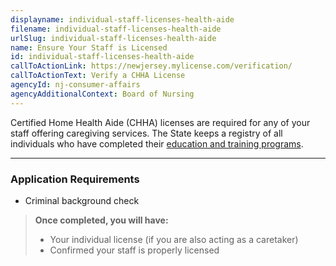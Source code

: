 ```yaml
---
displayname: individual-staff-licenses-health-aide
filename: individual-staff-licenses-health-aide
urlSlug: individual-staff-licenses-health-aide
name: Ensure Your Staff is Licensed
id: individual-staff-licenses-health-aide
callToActionLink: https://newjersey.mylicense.com/verification/
callToActionText: Verify a CHHA License
agencyId: nj-consumer-affairs
agencyAdditionalContext: Board of Nursing
---
```


Certified Home Health Aide (CHHA) licenses are required for any of your staff offering caregiving services. The State keeps a registry of all individuals who have completed their [education and training programs](https://www.njconsumeraffairs.gov/nur/Pages/default.aspx).

---

### Application Requirements

- Criminal background check

> **Once completed, you will have:**
>
> - Your individual license (if you are also acting as a caretaker)
> - Confirmed your staff is properly licensed
